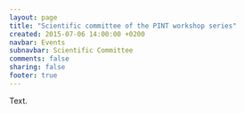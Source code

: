 ```yaml
---
layout: page
title: "Scientific committee of the PINT workshop series"
created: 2015-07-06 14:00:00 +0200
navbar: Events
subnavbar: Scientific Committee
comments: false
sharing: false
footer: true
---
```


Text.